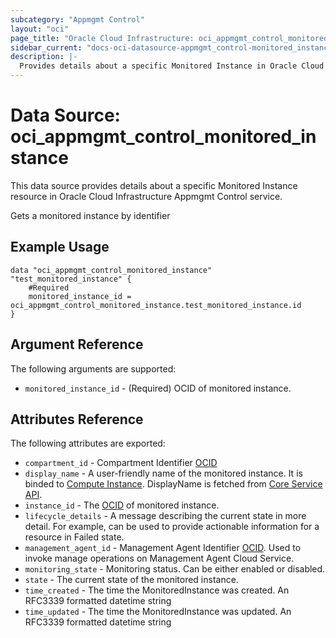 ```yaml
---
subcategory: "Appmgmt Control"
layout: "oci"
page_title: "Oracle Cloud Infrastructure: oci_appmgmt_control_monitored_instance"
sidebar_current: "docs-oci-datasource-appmgmt_control-monitored_instance"
description: |-
  Provides details about a specific Monitored Instance in Oracle Cloud Infrastructure Appmgmt Control service
---
```


# Data Source: oci_appmgmt_control_monitored_instance
This data source provides details about a specific Monitored Instance resource in Oracle Cloud Infrastructure Appmgmt Control service.

Gets a monitored instance by identifier

## Example Usage

```hcl
data "oci_appmgmt_control_monitored_instance" "test_monitored_instance" {
	#Required
	monitored_instance_id = oci_appmgmt_control_monitored_instance.test_monitored_instance.id
}
```

## Argument Reference

The following arguments are supported:

* `monitored_instance_id` - (Required) OCID of monitored instance.


## Attributes Reference

The following attributes are exported:

* `compartment_id` - Compartment Identifier [OCID](https://docs.cloud.oracle.com/iaas/Content/General/Concepts/identifiers.htm)
* `display_name` - A user-friendly name of the monitored instance. It is binded to [Compute Instance](https://docs.cloud.oracle.com/iaas/Content/Compute/Concepts/computeoverview.htm). DisplayName is fetched from [Core Service API](https://docs.cloud.oracle.com/iaas/api/#/en/iaas/20160918/Instance/). 
* `instance_id` - The [OCID](https://docs.cloud.oracle.com/iaas/Content/General/Concepts/identifiers.htm) of monitored instance.
* `lifecycle_details` - A message describing the current state in more detail. For example, can be used to provide actionable information for a resource in Failed state.
* `management_agent_id` - Management Agent Identifier [OCID](https://docs.cloud.oracle.com/iaas/Content/General/Concepts/identifiers.htm). Used to invoke manage operations on Management Agent Cloud Service. 
* `monitoring_state` - Monitoring status. Can be either enabled or disabled.
* `state` - The current state of the monitored instance.
* `time_created` - The time the MonitoredInstance was created. An RFC3339 formatted datetime string
* `time_updated` - The time the MonitoredInstance was updated. An RFC3339 formatted datetime string

